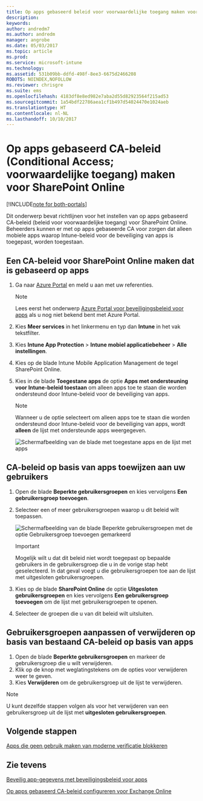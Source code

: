 ```yaml
---
title: Op apps gebaseerd beleid voor voorwaardelijke toegang maken voor SharePoint Online
description: 
keywords: 
author: andredm7
ms.author: andredm
manager: angrobe
ms.date: 05/03/2017
ms.topic: article
ms.prod: 
ms.service: microsoft-intune
ms.technology: 
ms.assetid: 531b09bb-ddfd-498f-8ee3-6675d2466208
ROBOTS: NOINDEX,NOFOLLOW
ms.reviewer: chrisgre
ms.suite: ems
ms.openlocfilehash: 4183df8e8ed982e7aba2d55d82923564f215ad53
ms.sourcegitcommit: 1a54bdf22786aea1cf1b497d54024470e1024aeb
ms.translationtype: HT
ms.contentlocale: nl-NL
ms.lasthandoff: 10/10/2017
---
```

# <a name="set-up-app-based-conditional-access-ca-policies-for-sharepoint-online"></a>Op apps gebaseerd CA-beleid (Conditional Access; voorwaardelijke toegang) maken voor SharePoint Online

[!INCLUDE[note for both-portals](../includes/note-for-both-portals.md)]

Dit onderwerp bevat richtlijnen voor het instellen van op apps gebaseerd CA-beleid (beleid voor voorwaardelijke toegang) voor SharePoint Online. Beheerders kunnen er met op apps gebaseerde CA voor zorgen dat alleen mobiele apps waarop Intune-beleid voor de beveiliging van apps is toegepast, worden toegestaan.

## <a name="to-create-the-app-based-ca-policy-for-sharepoint-online"></a>Een CA-beleid voor SharePoint Online maken dat is gebaseerd op apps

1. Ga naar [Azure Portal](https://portal.azure.com) en meld u aan met uw referenties.

    > [!NOTE]
    > Lees eerst het onderwerp [Azure Portal voor beveiligingsbeleid voor apps](azure-portal-for-microsoft-intune-mam-policies.md) als u nog niet bekend bent met Azure Portal.

2. Kies **Meer services** in het linkermenu en typ dan **Intune** in het vak tekstfilter.

3. Kies **Intune App Protection** > **Intune mobiel applicatiebeheer** > **Alle instellingen**.

4. Kies op de blade Intune Mobile Application Management de tegel SharePoint Online.

5. Kies in de blade **Toegestane apps** de optie **Apps met ondersteuning voor Intune-beleid toestaan** om alleen apps toe te staan die worden ondersteund door Intune-beleid voor de beveiliging van apps.

    > [!NOTE] 
    > Wanneer u de optie selecteert om alleen apps toe te staan die worden ondersteund door Intune-beleid voor de beveiliging van apps, wordt **alleen** de lijst met ondersteunde apps weergegeven.

    ![Schermafbeelding van de blade met toegestane apps en de lijst met apps](../media/mam-ca-spo-allowed-apps.png)

## <a name="to-assign-app-based-ca-policies-to-your-users"></a>CA-beleid op basis van apps toewijzen aan uw gebruikers

1. Open de blade **Beperkte gebruikersgroepen** en kies vervolgens **Een gebruikersgroep toevoegen**.

2. Selecteer een of meer gebruikersgroepen waarop u dit beleid wilt toepassen.

    ![Schermafbeelding van de blade Beperkte gebruikersgroepen met de optie Gebruikersgroep toevoegen gemarkeerd](../media/mam-ca-spo-restricted-groups.png)

    > [!IMPORTANT] 
    > Mogelijk wilt u dat dit beleid niet wordt toegepast op bepaalde gebruikers in de gebruikersgroep die u in de vorige stap hebt geselecteerd. In dat geval voegt u die gebruikersgroepen toe aan de lijst met uitgesloten gebruikersgroepen. 

3. Kies op de blade **SharePoint Online** de optie **Uitgesloten gebruikersgroepen** en kies vervolgens **Een gebruikersgroep toevoegen** om de lijst met gebruikersgroepen te openen.

4. Selecteer de groepen die u van dit beleid wilt uitsluiten.  

## <a name="to-modify-or-delete-user-groups-from-an-existing-app-based-ca-policy"></a>Gebruikersgroepen aanpassen of verwijderen op basis van bestaand CA-beleid op basis van apps

1. Open de blade **Beperkte gebruikersgroepen** en markeer de gebruikersgroep die u wilt verwijderen.
2. Klik op de knop met weglatingstekens om de opties voor verwijderen weer te geven.
3. Kies **Verwijderen** om de gebruikersgroep uit de lijst te verwijderen.

> [!NOTE] 
> U kunt dezelfde stappen volgen als voor het verwijderen van een gebruikersgroep uit de lijst met **uitgesloten gebruikersgroepen**.

## <a name="next-steps"></a>Volgende stappen

[Apps die geen gebruik maken van moderne verificatie blokkeren](block-apps-with-no-modern-authentication.md)

## <a name="see-also"></a>Zie tevens

[Beveilig app-gegevens met beveiligingsbeleid voor apps](protect-app-data-using-mobile-app-management-policies-with-microsoft-intune.md)

[Op apps gebaseerd CA-beleid configureren voor Exchange Online](mam-ca-for-exchange-online.md)
